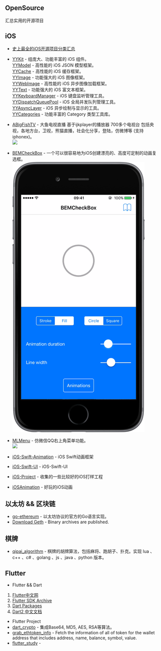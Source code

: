 ## OpenSource
汇总实用的开源项目

## iOS

- [史上最全的iOS开源项目分类汇总](http://blog.csdn.net/arodung/article/details/50846546)

- [YYKit](https://github.com/ibireme/YYKit) - 组庞大、功能丰富的 iOS 组件。<br>
  [YYModel](https://github.com/ibireme/YYModel) - 高性能的 iOS JSON 模型框架。<br>
  [YYCache](https://github.com/ibireme/YYCache) - 高性能的 iOS 缓存框架。<br>
  [YYImage](https://github.com/ibireme/YYImage)  - 功能强大的 iOS 图像框架。<br>
  [YYWebImage](https://github.com/ibireme/YYWebImage) - 高性能的 iOS 异步图像加载框架。<br>
  [YYText](https://github.com/ibireme/YYText) - 功能强大的 iOS 富文本框架。<br>
  [YYKeyboardManager](https://github.com/ibireme/YYKeyboardManager) - iOS 键盘监听管理工具。<br>
  [YYDispatchQueuePool](https://github.com/ibireme/YYDispatchQueuePool) - iOS 全局并发队列管理工具。<br>
  [YYAsyncLayer](https://github.com/ibireme/YYAsyncLayer) - iOS 异步绘制与显示的工具。<br>
  [YYCategories](https://github.com/ibireme/YYCategories) - 功能丰富的 Category 类型工具库。

- [ABigFishTV](https://github.com/clyhs/ABigFishTV) - 大鱼电视直播 基于ijkplayer的播放器 700多个电视台 包括央视，各地方台，卫视，熊猫直播，社会化分享，登陆，仿微博等 (支持iphonex)。<br>
  ![](https://github.com/clyhs/ABigFishTV/blob/master/images/ABigFishTV.gif)

- [BEMCheckBox](https://github.com/Boris-Em/BEMCheckBox) - 一个可以很容易地为iOS创建漂亮的、高度可定制的动画复选框。<br>
   ![](https://github.com/Boris-Em/BEMCheckBox/blob/master/.assets/BEMCheckBox.gif)

- [MLMenu](https://github.com/MrDML/MLMenu) - 仿微信QQ右上角菜单功能。<br>
  ![](https://github.com/MrDML/MLMenu/blob/master/MLMenuGif.gif)

- [iOS-Swift-Animation](https://github.com/BranPeng/iOS-Swift-Animation) - iOS Swift动画框架

- [iOS-Swift-UI](https://github.com/BranPeng/iOS-Swift-UI) - iOS-Swift-UI

- [iOS-Project](https://github.com/BranPeng/iOS-Project) - 收集的一些比较好的iOS打样工程

- [iOSAnimation](https://github.com/BranPeng/iOSAnimation) - 好玩的iOS动画

## 以太坊 && 区块链

- [go-ethereum](https://github.com/ethereum/go-ethereum)  - 以太坊协议的官方的Go语言实现。
- [Download Geth](https://geth.ethereum.org/downloads/) - Binary archives are published.


## 棋牌

- [qipai_algorithm](https://github.com/yuanfengyun/qipai_algorithm) - 棋牌的胡牌算法，包括麻将、跑胡子、扑克。实现 lua 、c++ 、c# 、golang 、js 、java 、python 版本。


## Flutter

- Flutter && Dart
1. [Flutter中文网](https://flutterchina.club) 
2. [Flutter SDK Archive](https://flutter.io/sdk-archive/#macos) 
3. [Dart Packages](https://pub.flutter-io.cn)
4. [Dart2 中文文档](https://www.kancloud.cn/marswill/dark2_document/709087) 


- Flutter Project
- [dart_crypto](https://github.com/dgynfi/dart_crypto) - 集成Base64, MD5, AES, RSA等算法。
- [grab_ethtoken_info](https://github.com/dgynfi/grab_ethtoken_info) - Fetch the information of all of token for the wallet address that includes address, name, balance, symbol, value.
- [flutter_study](https://github.com/dgynfi/flutter_study) - 

